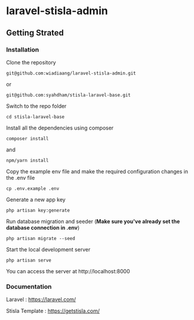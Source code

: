 
# laravel-stisla-admin

## Getting Strated

### Installation

Clone the repository

~~~
git@github.com:wiadiaang/laravel-stisla-admin.git
~~~
or
~~~
git@github.com:syahdham/stisla-laravel-base.git
~~~

Switch to the repo folder

~~~
cd stisla-laravel-base
~~~

Install all the dependencies using composer

~~~
composer install
~~~
and
~~~
npm/yarn install
~~~

Copy the example env file and make the required configuration changes in the .env file

~~~
cp .env.example .env
~~~

Generate a new app key

~~~
php artisan key:generate
~~~

Run database migration and seeder (<b>Make sure you've already set the database connection in .env</b>)

~~~
php artisan migrate --seed
~~~

Start the local development server

~~~
php artisan serve
~~~

You can access the server at http://localhost:8000

### Documentation

Laravel : https://laravel.com/

Stisla Template : https://getstisla.com/






